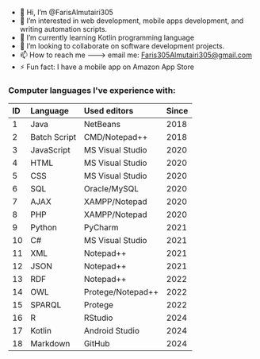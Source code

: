 - 👋 Hi, I’m @FarisAlmutairi305
- 👀 I’m interested in web development, mobile apps development, and writing automation scripts.
- 🌱 I’m currently learning Kotlin programming language
- 💞️ I’m looking to collaborate on software development projects.
- 📫 How to reach me ---> email me: Faris305Almutairi305@gmail.com
- ⚡ Fun fact: I have a mobile app on Amazon App Store

<!---
FarisAlmutairi305/FarisAlmutairi305 is a ✨ special ✨ repository because its `README.md` (this file) appears on your GitHub profile.
You can click the Preview link to take a look at your changes.
--->
### Computer languages I've experience with:
|ID    | Language   | Used editors     | Since |
| :--- | :--------- | :--------------- | :---- | 
|1 | Java           | NetBeans         | 2018 |
|2 | Batch Script   | CMD/Notepad++    | 2018 |
|3 | JavaScript     | MS Visual Studio | 2020 |
|4 | HTML           | MS Visual Studio | 2020 |
|5 | CSS            | MS Visual Studio | 2020 |
|6 | SQL            | Oracle/MySQL     | 2020 |
|7 | AJAX           | XAMPP/Notepad    | 2020 |
|8 | PHP            | XAMPP/Notepad    | 2020 |
|9 | Python         | PyCharm          | 2021 |
|10| C#             | MS Visual Studio | 2021 |
|11| XML            | Notepad++        | 2021 |
|12| JSON           | Notepad++        | 2021 |
|13| RDF            | Notepad++        | 2022 |
|14| OWL            | Protege/Notepad++| 2022 |
|15| SPARQL         | Protege          | 2022 |
|16| R              | RStudio          | 2024 |
|17| Kotlin         | Android Studio   | 2024 |
|18| Markdown       | GitHub           | 2024 |
